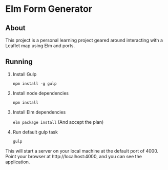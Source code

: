 
# Elm Form Generator

## About

This project is a personal learning project geared around interacting with a Leaflet map using Elm and ports.


## Running

1. Install Gulp

    `npm install -g gulp`

2. Install node dependencies

    `npm install`

3. Install Elm dependencies

    `elm package install` (And accept the plan)

4. Run default gulp task

    `gulp`

This will start a server on your local machine at the default port of 4000. Point your browser at http://localhost:4000, and you can see the application.
